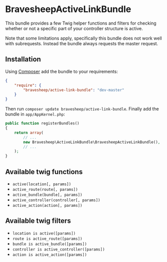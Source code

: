 # BravesheepActiveLinkBundle
This bundle provides a few Twig helper functions and filters for checking
whether or not a specific part of your controller structure is active.

Note that some limitations apply, specifically this bundle does not
work well with subrequests. Instead the bundle always requests the master
request.

## Installation
Using [Composer][composer] add the bundle to your requirements:

```json
{
    "require": {
        "bravesheep/active-link-bundle": "dev-master"
    }
}
```

Then run `composer update bravesheep/active-link-bundle`. Finally add the bundle in
`app/AppKernel.php`:

```php
public function registerBundles()
{
    return array(
        // ...
        new Bravesheep\ActiveLinkBundle\BravesheepActiveLinkBundle(),
        // ...
    );
}
```


## Available twig functions
* `active(location[, params])`
* `active_route(route[, params])`
* `active_bundle(bundle[, params])`
* `active_controller(controller[, params])`
* `active_action(action[, params])`

## Available twig filters
* `location is active([params])`
* `route is active_route([params])`
* `bundle is active_bundle([params])`
* `controller is active_controller([params])`
* `action is active_action([params])`

[composer]: https://getcomposer.org/
